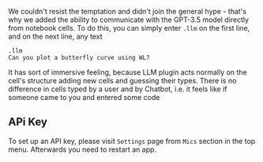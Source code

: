 

We couldn't resist the temptation and didn't join the general hype - that's why we added the ability to communicate with the GPT-3.5 model directly from notebook cells. To do this, you can simply enter `.llm` on the first line, and on the next line, any text

```
.llm
Can you plot a butterfly curve using WL?
```

It has sort of immersive feeling, because LLM plugin acts normally on the cell's structure adding new cells and guessing their types. There is no difference in cells typed by a user and by Chatbot, i.e. it feels like if someone came to you and entered some code



## APi Key
To set up an API key, please visit `Settings` page from `Mics` section in the top menu. Afterwards you need to restart an app.
